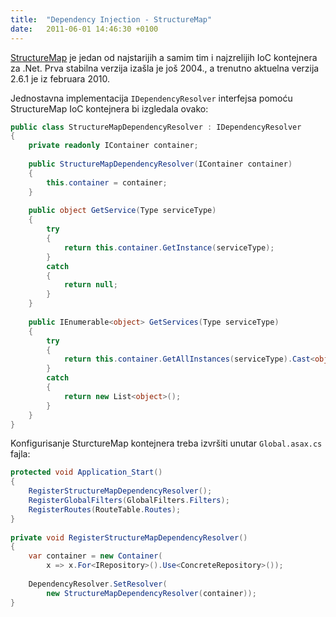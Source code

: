 ```yaml
---
title:  "Dependency Injection - StructureMap"
date:   2011-06-01 14:46:30 +0100
---
```


[StructureMap](http://structuremap.net/structuremap/) je jedan od najstarijih a samim tim i najzrelijih IoC kontejnera za .Net. Prva stabilna verzija izašla je još 2004., a trenutno aktuelna verzija 2.6.1 je iz februara 2010.

Jednostavna implementacija `IDependencyResolver` interfejsa pomoću StructureMap IoC kontejnera bi izgledala ovako:

```csharp
public class StructureMapDependencyResolver : IDependencyResolver
{
    private readonly IContainer container;
 
    public StructureMapDependencyResolver(IContainer container)
    {
        this.container = container;
    }
 
    public object GetService(Type serviceType)
    {
        try
        {
            return this.container.GetInstance(serviceType);
        }
        catch
        {
            return null;
        }
    }
 
    public IEnumerable<object> GetServices(Type serviceType)
    {
        try
        {
            return this.container.GetAllInstances(serviceType).Cast<object>();
        }
        catch
        {
            return new List<object>();
        }
    }
}
```

Konfigurisanje SturctureMap kontejnera treba izvršiti unutar `Global.asax.cs` fajla:

```csharp
protected void Application_Start()
{
    RegisterStructureMapDependencyResolver();
    RegisterGlobalFilters(GlobalFilters.Filters);
    RegisterRoutes(RouteTable.Routes);
}
 
private void RegisterStructureMapDependencyResolver()
{
    var container = new Container(
        x => x.For<IRepository>().Use<ConcreteRepository>());
             
    DependencyResolver.SetResolver(
        new StructureMapDependencyResolver(container));
}
```
